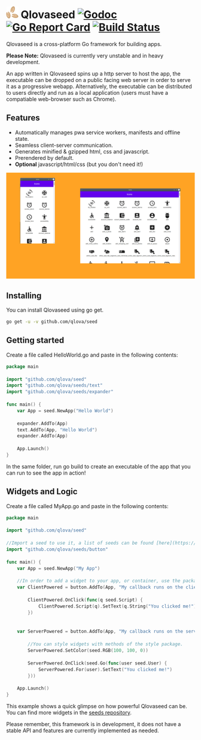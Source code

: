 # ![logo](media/logo.png) Qlovaseed [![Godoc](https://godoc.org/github.com/qlova/seed?status.svg)](https://godoc.org/github.com/qlova/seed) [![Go Report Card](https://goreportcard.com/badge/github.com/qlova/seed)](https://goreportcard.com/report/github.com/qlova/seed) [![Build Status](https://travis-ci.org/qlova/seed.svg?branch=master)](https://travis-ci.org/qlova/seed)

Qlovaseed is a cross-platform Go framework for building apps.

**Please Note:** Qlovaseed is currently very unstable and in heavy development.

An app written in Qlovaseed spins up a http server to host the app, 
the executable can be dropped on a public facing web server in order to serve it as a progressive webapp.
Alternatively, the executable can be distributed to users directly and run
 as a local application (users must have a compatiable web-browser such as Chrome).

## Features

* Automatically manages pwa service workers, manifests and offline state.
* Seamless client-server communication.
* Generates minified & gzipped html, css and javascript.
* Prerendered by default.
* **Optional** javascript/html/css (but you don't need it!)

![showcase](media/showcase.jpg)

## Installing

You can install Qlovaseed using go get.
```sh
go get -u -v github.com/qlova/seed
```

## Getting started

Create a file called HelloWorld.go and paste in the following contents:

```go
package main

import "github.com/qlova/seed"
import "github.com/qlova/seeds/text"
import "github.com/qlova/seeds/expander"

func main() {
	var App = seed.NewApp("Hello World")

	expander.AddTo(App)
	text.AddTo(App, "Hello World")
	expander.AddTo(App)

	App.Launch()
}

```

In the same folder, run go build to create an executable of the app that you can run to see the app in action!

## Widgets and Logic

Create a file called MyApp.go and paste in the following contents:

```go
package main

import "github.com/qlova/seed"

//Import a seed to use it, a list of seeds can be found [here](https://github.com/qlova/seeds).
import "github.com/qlova/seeds/button"

func main() {
	var App = seed.NewApp("My App")

	//In order to add a widget to your app, or container, use the package's AddTo method.
	var ClientPowered = button.AddTo(App, "My callback runs on the client")
	
		ClientPowered.OnClick(func(q seed.Script) {
			ClientPowered.Script(q).SetText(q.String("You clicked me!"))
		})
	
	
	var ServerPowered = button.AddTo(App, "My callback runs on the server")
	
		//You can style widgets with methods of the style package.
		ServerPowered.SetColor(seed.RGB(100, 100, 0))
	
		ServerPowered.OnClick(seed.Go(func(user seed.User) {
			ServerPowered.For(user).SetText("You clicked me!")
		}))

	App.Launch()
}
```

This example shows a quick glimpse on how powerful Qlovaseed can be. You can find more widgets in the [seeds repository](https://github.com/qlova/seeds).

Please remember, this framework is in development, it does not have a stable API and features are currently implemented as needed.
